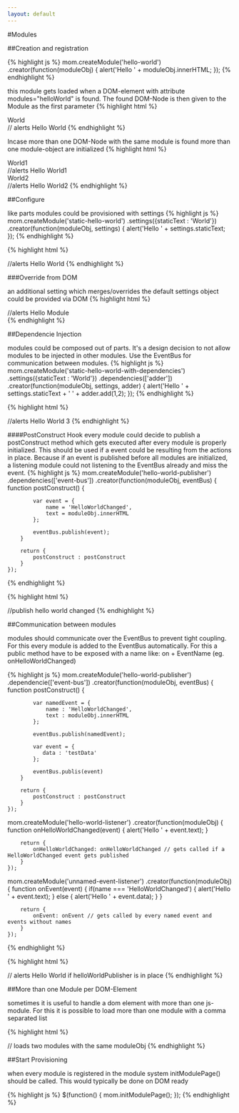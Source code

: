 ```yaml
---
layout: default
---
```

#Modules

##Creation and registration

{% highlight js %}
mom.createModule('hello-world')
    .creator(function(moduleObj) {
        alert('Hello ' + moduleObj.innerHTML;
    });
{% endhighlight %}

this module gets loaded when a DOM-element with attribute modules="helloWorld" is found. The found DOM-Node is then given to the Module as the first parameter
{% highlight html %}
<div modules="hello-world">World</div> // alerts Hello World
{% endhighlight %}

Incase more than one DOM-Node with the same module is found more than one module-object are initialized
{% highlight html %}
<div modules="hello-world">World1</div> //alerts Hello World1
<div modules="hello-world">World2</div> //alerts Hello World2
{% endhighlight %}

##Configure

like parts modules could be provisioned with settings
{% highlight js %}
mom.createModule('static-hello-world')
    .settings({staticText : 'World'})
    .creator(function(moduleObj, settings) {
        alert('Hello ' + settings.staticText;
    });
{% endhighlight %}

{% highlight html %}
<div modules="static-hello-world" /> //alerts Hello World
{% endhighlight %}

###Override from DOM

an additional setting which merges/overrides the default settings object could be provided via DOM
{% highlight html %}
<div modules="static-hello-world"> //alerts Hello Module
  <script type="staticHelloWorld/settings"> 
    {
      "staticText" : "Module"
    }
  </script>
</div>
{% endhighlight %}

##Dependencie Injection

modules could be composed out of parts.
It's a design decision to not allow modules to be injected in other modules. Use the EventBus for communication between modules.
{% highlight js %}
mom.createModule('static-hello-world-with-dependencies')
    .settings({staticText : 'World'})
    .dependencies(['adder'])
    .creator(function(moduleObj, settings, adder) {
        alert('Hello ' + settings.staticText + ' ' + adder.add(1,2);
    });
{% endhighlight %}

{% highlight html %}
<div modules="static-hello-world-with-dependencies" /> //alerts Hello World 3
{% endhighlight %}

####PostConstruct Hook
every module could decide to publish a postConstruct method which gets executed after every module is properly initialized.
This should be used if a event could be resulting from the actions in place. Because if an event is published before all modules are initialized, a listening module could not listening to the EventBus already and miss the event. 
{% highlight js %}
mom.createModule('hello-world-publisher')
    .dependencies(['event-bus'])
    .creator(function(moduleObj, eventBus) {
        function postConstruct() {
        
            var event = {
                name = 'HelloWorldChanged',
                text = moduleObj.innerHTML
            };
            
            eventBus.publish(event);
        }
         
        return {
            postConstruct : postConstruct
        }
    });
{% endhighlight %}

{% highlight html %}
<div modules="hello-world-publisher" /> //publish hello world changed
{% endhighlight %}

##Communication between modules

modules should communicate over the EventBus to prevent tight coupling. 
For this every module is added to the EventBus automatically. For this a public method have to be exposed with a name like: on + EventName (eg. onHelloWorldChanged)

{% highlight js %}
mom.createModule('hello-world-publisher')
    .dependencie(['event-bus'])
    .creator(function(moduleObj, eventBus) {
        function postConstruct() {
        
            var namedEvent = {
                name : 'HelloWorldChanged',
                text : moduleObj.innerHTML
            };
            
            eventBus.publish(namedEvent);
            
            var event = {
               data : 'testData'
            };
            
            eventBus.publis(event)
        }
         
        return {
            postConstruct : postConstruct
        }
    });

mom.createModule('hello-world-listener')
    .creator(function(moduleObj) {
        function onHelloWorldChanged(event) {
            alert('Hello ' + event.text);
        }
         
        return {
            onHelloWorldChanged: onHelloWorldChanged // gets called if a HelloWorldChanged event gets published
        }
    });
    
mom.createModule('unnamed-event-listener')
    .creator(function(moduleObj) {
        function onEvent(event) {
            if(name === 'HelloWorldChanged') {
               alert('Hello ' + event.text);
            } else {
               alert('Hello ' + event.data);
            }
        }
         
        return {
            onEvent: onEvent // gets called by every named event and events without names
        }
    });
{% endhighlight %}

{% highlight html %}
<div modules="hello-world-listener" /> // alerts Hello World if helloWorldPublisher is in place
{% endhighlight %}

##More than one Module per DOM-Element

sometimes it is useful to handle a dom element with more than one js-module. For this it is possible to load more than one module with a comma separated list

{% highlight html %}
<div modules="module-to-load1,other-module-to-load" /> // loads two modules with the same moduleObj
{% endhighlight %}

##Start Provisioning

when every module is registered in the module system initModulePage() should be called. This would typically be done on DOM ready

{% highlight js %}
$(function() {
    mom.initModulePage();
});
{% endhighlight %}

